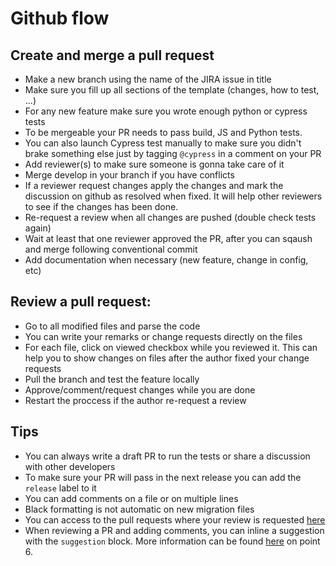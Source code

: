 Github flow
===========

## Create and merge a pull request

- Make a new branch using the name of the JIRA issue in title
- Make sure you fill up all sections of the template (changes, how to test, ...)
- For any new feature make sure you wrote enough python or cypress tests 
- To be mergeable your PR needs to pass build, JS and Python tests.
- You can also launch Cypress test manually to make sure you didn't brake something else just by tagging `@cypress` in a comment on your PR
- Add reviewer(s) to make sure someone is gonna take care of it
- Merge develop in your branch if you have conflicts
- If a reviewer request changes apply the changes and mark the discussion on github as resolved when fixed. It will help other reviewers to see if the changes has been done.
- Re-request a review when all changes are pushed (double check tests again)
- Wait at least that one reviewer approved the PR, after you can sqaush and merge following conventional commit
- Add documentation when necessary (new feature, change in config, etc)


## Review a pull request:

- Go to all modified files and parse the code
- You can write your remarks or change requests directly on the files
- For each file, click on viewed checkbox while you reviewed it. This can help you to show changes on files after the author fixed your change requests
- Pull the branch and test the feature locally
- Approve/comment/request changes while you are done
- Restart the proccess if the author re-request a review


## Tips

- You can always write a draft PR to run the tests or share a discussion with other developers 
- To make sure your PR will pass in the next release you can add the `release` label to it
- You can add comments on a file or on multiple lines
- Black formatting is not automatic on new migration files
- You can access to the pull requests where your review is requested [here](https://github.com/pulls/review-requested)
- When reviewing a PR and adding comments, you can inline a suggestion with the `suggestion` block. More information can be found [here](https://docs.github.com/en/pull-requests/collaborating-with-pull-requests/reviewing-changes-in-pull-requests/commenting-on-a-pull-request#adding-comments-to-a-pull-request) on point 6.